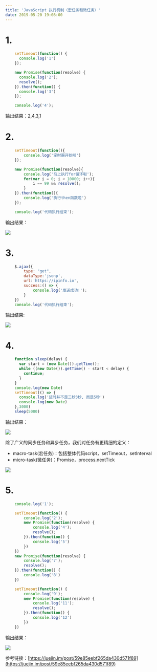 ```yaml
---
title: 'JavaScript 执行机制（宏任务和微任务）'
date: 2019-05-20 19:08:00
---   
```

# 1.

```javascript
    setTimeout(function() {
      console.log('1')
    });

    new Promise(function(resolve) {
      console.log('2');
      resolve();
    }).then(function() {
      console.log('3')
    });

    console.log('4');
```

输出结果：2,4,3,1

# 2.

```javascript
    setTimeout(function(){
        console.log('定时器开始啦')
    });

    new Promise(function(resolve){
        console.log('马上执行for循环啦');
        for(var i = 0; i < 10000; i++){
            i == 99 && resolve();
        }
    }).then(function(){
        console.log('执行then函数啦')
    });

    console.log('代码执行结束');
```

输出结果：

![](https://img-blog.csdnimg.cn/20190520185333919.png)

# 3.

```javascript
    $.ajax({
        type: "get",
        dataType:'jsonp',
        url:'https://ipinfo.io',
        success:() => {
            console.log('发送成功!');
        }
    })
    console.log('代码执行结束');
```

输出结果:

![](https://img-blog.csdnimg.cn/2019052018581091.png)

# 4.

```javascript
    function sleep(delay) {
      var start = (new Date()).getTime();
      while ((new Date()).getTime() - start < delay) {
        continue;
      }
    }
    console.log(new Date)
    setTimeout(() => {
      console.log('延时并不是三秒3秒, 而是5秒')
      console.log(new Date)
    },3000)
    sleep(5000)
```

输出结果：

![](https://img-blog.csdnimg.cn/20190520190352223.png?x-oss-processimage/watermark,type_ZmFuZ3poZW5naGVpdGk,shadow_10,text_aHR0cHM6Ly9ibG9nLmNzZG4ubmV0L3h1dG9uZ2Jhbw,size_16,color_FFFFFF,t_70)

除了广义的同步任务和异步任务，我们对任务有更精细的定义：

* macro-task(宏任务)：包括整体代码script，setTimeout，setInterval
* micro-task(微任务)：Promise，process.nextTick

![](https://img-blog.csdnimg.cn/20190520190711802.png?x-oss-processimage/watermark,type_ZmFuZ3poZW5naGVpdGk,shadow_10,text_aHR0cHM6Ly9ibG9nLmNzZG4ubmV0L3h1dG9uZ2Jhbw,size_16,color_FFFFFF,t_70)

# 5.

```javascript
    console.log('1');

    setTimeout(function() {
        console.log('2');
        new Promise(function(resolve) {
            console.log('4');
            resolve();
        }).then(function() {
            console.log('5')
        })
    })
    new Promise(function(resolve) {
        console.log('7');
        resolve();
    }).then(function() {
        console.log('8')
    })

    setTimeout(function() {
        console.log('9');
        new Promise(function(resolve) {
            console.log('11');
            resolve();
        }).then(function() {
            console.log('12')
        })
    })
```

输出结果：

![](https://img-blog.csdnimg.cn/20190520191413523.png)

参考链接：[https://juejin.im/post/59e85eebf265da430d571f89](https://juejin.im/post/59e85eebf265da430d571f89)
